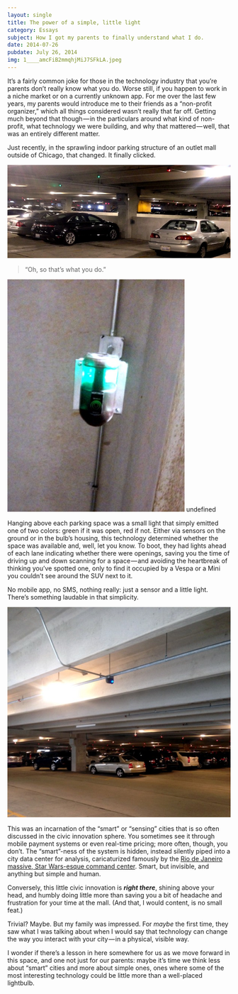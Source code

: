 ```yaml
---
layout: single
title: The power of a simple, little light
category: Essays
subject: How I got my parents to finally understand what I do.
date: 2014-07-26
pubdate: July 26, 2014
img: 1____amcFiB2mmqhjMiJ7SFkLA.jpeg
---
```

It’s a fairly common joke for those in the technology industry that you’re parents don’t really know what you do. Worse still, if you happen to work in a niche market or on a currently unknown app. For me over the last few years, my parents would introduce me to their friends as a “non-profit organizer,” which all things considered wasn’t really that far off. Getting much beyond that though — in the particulars around what kind of non-profit, what technology we were building, and why that mattered — well, that was an entirely different matter.

Just recently, in the sprawling indoor parking structure of an outlet mall outside of Chicago, that changed. It finally clicked.

![](/post-img/1__7IH4FxTZsc3mk15I18tpzA.jpeg)

> “Oh, so that’s what you do.”

![](/post-img/1__OB9AGB3TWK1AW5E__cnNpvA.jpeg)
undefined

Hanging above each parking space was a small light that simply emitted one of two colors: green if it was open, red if not. Either via sensors on the ground or in the bulb’s housing, this technology determined whether the space was available and, well, let you know. To boot, they had lights ahead of each lane indicating whether there were openings, saving you the time of driving up and down scanning for a space — and avoiding the heartbreak of thinking you’ve spotted one, only to find it occupied by a Vespa or a Mini you couldn’t see around the SUV next to it.

No mobile app, no SMS, nothing really: just a sensor and a little light. There’s something laudable in that simplicity.

![](/post-img/1____amcFiB2mmqhjMiJ7SFkLA.jpeg)

This was an incarnation of the “smart” or “sensing” cities that is so often discussed in the civic innovation sphere. You sometimes see it through mobile payment systems or even real-time pricing; more often, though, you don’t. The “smart”-ness of the system is hidden, instead silently piped into a city data center for analysis, caricaturized famously by the [Rio de Janeiro massive, Star Wars-esque command center](http://www.nytimes.com/2012/03/04/business/ibm-takes-smarter-cities-concept-to-rio-de-janeiro.html?pagewanted=all). Smart, but invisible, and anything but simple and human.

Conversely, this little civic innovation is **_right there_**, shining above your head, and humbly doing little more than saving you a bit of headache and frustration for your time at the mall. (And that, I would content, is no small feat.)

Trivial? Maybe. But my family was impressed. For _maybe_ the first time, they saw what I was talking about when I would say that technology can change the way you interact with your city — in a physical, visible way.

I wonder if there’s a lesson in here somewhere for us as we move forward in this space, and one not just for our parents: maybe it’s time we think less about “smart” cities and more about simple ones, ones where some of the most interesting technology could be little more than a well-placed lightbulb.